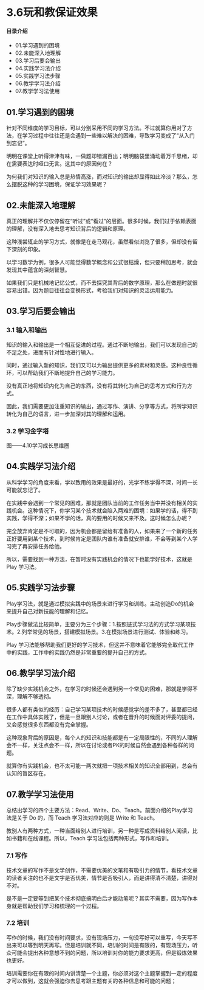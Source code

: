 # 3.6玩和教保证效果
#### 目录介绍
- 01.学习遇到的困境
- 02.未能深入地理解
- 03.学习后要会输出
- 04.实践学习法介绍
- 05.实践学习法步骤
- 06.教学学习法介绍
- 07.教学学习法使用 



## 01.学习遇到的困境

针对不同维度的学习目标，可以分别采用不同的学习方法。不过就算你用对了方法，在学习过程中往往还是会遇到一些难以解决的困难，导致学习变成了“从入门到忘记”。

明明在课堂上听得津津有味，一做题却错漏百出；明明脑袋里涌动着万千思绪，却在需要表达时哑口无言。这其中的原因何在？

为何我们对知识的输入总是热情高涨，而对知识的输出却显得如此冷淡？那么，怎么摆脱这种的学习困境，保证学习效果呢？

## 02.未能深入地理解

真正的理解并不仅仅停留在“听过”或“看过”的层面。很多时候，我们过于依赖表面的理解，没有深入地去思考知识背后的逻辑和原理。

这种浅尝辄止的学习方式，就像是在走马观花，虽然看似浏览了很多，但却没有留下深刻的印象。

以学习数学为例，很多人可能觉得数学概念和公式很枯燥，但只要稍加思考，就会发现其中蕴含的深刻智慧。

如果我们只是机械地记忆公式，而不去探究其背后的数学原理，那么在做题时就很容易出错。因为题目往往会变换形式，考验我们对知识的灵活运用能力。

## 03.学习后要会输出
### 3.1 输入和输出

知识的输入和输出是一个相互促进的过程。通过不断地输出，我们可以发现自己的不足之处，进而有针对性地进行输入。

同时，通过输入新的知识，我们又可以为输出提供更多的素材和灵感。这种良性循环，可以帮助我们不断地提升自己的学习能力。

没有真正地将知识内化为自己的东西，没有将其转化为自己的思考方式和行为方式。

因此，我们需要更加注重知识的输出，通过写作、演讲、分享等方式，将所学知识转化为自己的语言，进一步加深对其的理解和运用。

### 3.2 学习金字塔

图——4.10学习成长思维圈

## 04.实践学习法介绍

从科学学习的角度来看，学以致用的效果是最好的，光学不练学得不深，时间一长可能就忘记了。

在实践中会遇到一个常见的困难，那就是团队当前的工作任务当中并没有相关的实践机会。这种情况下，你学习某个技术就会陷入两难的困境：如果学的话，得不到实践，学得不深；如果不学的话，真的要用的时候又来不及。这时候怎么办呢？

完全放弃肯定是不可取的，因为机会都是留给有准备的人，如果来了一个新的任务正好要用到某个技术，到时候肯定是团队内谁有准备就安排谁，不会等到某个人学习完了再安排任务给他。

所以，需要找到一种方法，在暂时没有实践机会的情况下也能学好技术，这就是 Play 学习法。

## 05.实践学习法步骤

Play学习法，就是通过模拟实践中的场景来进行学习和训练。主动创造Do的机会来提升自己对新技能的理解和记忆。

Play步骤做法比较简单，主要分为三个步骤：1.按照链式学习法的方式学习某项技术。2.列举常见的场景，搭建模拟场景。3.在模拟场景进行测试、体验和练习。

Play 学习法能够帮助我们更好的学习技术，但这并不意味着它能够完全取代工作中的实践，工作中的实践仍然是非常重要的提升自己的方式。

## 06.教学学习法介绍

除了缺少实践机会之外，在学习的时候还会遇到另一个常见的困难，那就是学得不深，理解不够透彻。

很多人都有类似的经历：自己学习某项技术的时候感觉学的差不多了，甚至都已经在工作中具体实践了，但是一旦跟别人讨论，或者在晋升的时候面对评委的提问，又会感觉很多东西都没有完全掌握。

这种现象背后的原因是，每个人的知识和技能都是有一定局限性的，不同的人理解会不一样，关注点会不一样，所以在讨论或者PK的时候自然会遇到各种各样的问题。

就算你有实践机会，也不太可能一两次就把一项技术相关的知识全部用到，总会有认知的盲区存在。

## 07.教学学习法使用

总结出学习的四个主要方法：Read、Write、Do、Teach。前面介绍的Play学习法是关于 Do 的，而 Teach 学习法对应的则是 Write 和 Teach。

教别人有两种方式，一种当面给别人进行培训，另一种是写成资料给别人阅读，比如书籍和在线课程。所以，Teach 学习法包括两种形式，写作和培训。

### 7.1 写作

技术文章的写作不是文学创作，不需要优美的文笔和有吸引力的情节，看技术文章的读者关注的也不是文字是否优美，情节是否吸引人，而是讲得清不清楚，讲得对不对。

是不是一定要等到把某个技术彻底搞明白后才能动笔呢？其实不需要，因为写作本身就是帮助我们学习和梳理的一个过程。

### 7.2 培训

写作的时候，我们没有时间要求，没有现场压力，一句没写好可以重写，今天写不出来可以等到明天再写。但是培训就不同，培训的时间是有限的，有现场压力，听众可能会提出各种意想不到的问题，所以培训对你的能力要求更高，但是锻炼效果也更好。

培训需要你在有限的时间内讲清楚一个主题，你必须对这个主题掌握到一定的程度才可以做到，这就会强迫你去思考跟主题有关的各种信息和可能的问题；














